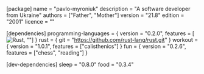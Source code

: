 
[package]
name = "pavlo-myroniuk"
description = "A software developer from Ukraine"
authors = ["Father", "Mother"]
version = "21.8"
edition = "2001"
licence = ""

[dependencies]
programming-languages = { version = "0.2.0", features = [![Rust](https://img.shields.io/badge/-Rust-5c1e0f?style=flat-square&logo=Rust), ""] }
rust = { git = "https://github.com/rust-lang/rust.git" }
workout = { version = "1.0.1", features = ["calisthenics"] }
fun = { version = "0.2.6", features = ["chess", "reading"] }

[dev-dependencies]
sleep = "0.8.0"
food = "0.3.4"
